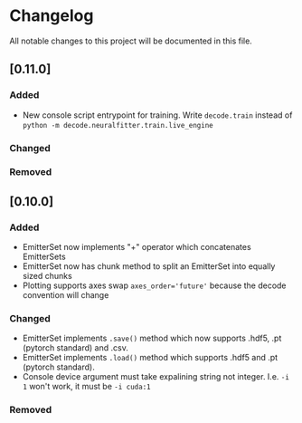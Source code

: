 # Changelog
All notable changes to this project will be documented in this file.

## [0.11.0]
### Added
- New console script entrypoint for training. Write `decode.train` instead of `python -m decode.neuralfitter.train.live_engine`

### Changed

### Removed


## [0.10.0]
### Added
- EmitterSet now implements "+" operator which concatenates EmitterSets
- EmitterSet now has chunk method to split an EmitterSet into equally sized chunks
- Plotting supports axes swap `axes_order='future'` because the decode convention will change

### Changed
- EmitterSet implements `.save()` method which now supports .hdf5, .pt (pytorch standard) and .csv.
- EmitterSet implements `.load()` method which supports .hdf5 and .pt (pytorch standard).
- Console device argument must take expalining string not integer. I.e. `-i 1` won't work, it must be `-i cuda:1`

### Removed
